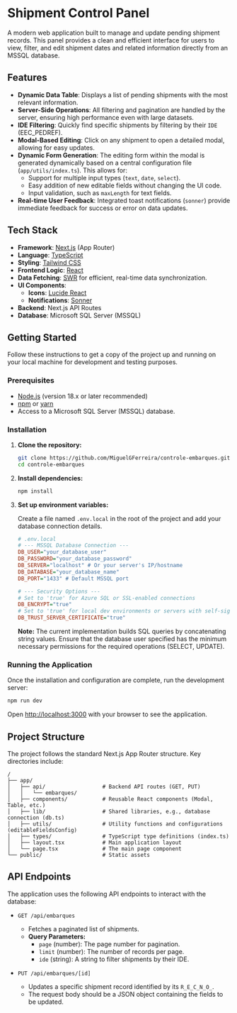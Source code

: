 # Shipment Control Panel

A modern web application built to manage and update pending shipment records. This panel provides a clean and efficient interface for users to view, filter, and edit shipment dates and related information directly from an MSSQL database.

## Features

-   **Dynamic Data Table**: Displays a list of pending shipments with the most relevant information.
-   **Server-Side Operations**: All filtering and pagination are handled by the server, ensuring high performance even with large datasets.
-   **IDE Filtering**: Quickly find specific shipments by filtering by their `IDE` (EEC_PEDREF).
-   **Modal-Based Editing**: Click on any shipment to open a detailed modal, allowing for easy updates.
-   **Dynamic Form Generation**: The editing form within the modal is generated dynamically based on a central configuration file (`app/utils/index.ts`). This allows for:
    -   Support for multiple input types (`text`, `date`, `select`).
    -   Easy addition of new editable fields without changing the UI code.
    -   Input validation, such as `maxLength` for text fields.
-   **Real-time User Feedback**: Integrated toast notifications (`sonner`) provide immediate feedback for success or error on data updates.

## Tech Stack

-   **Framework**: [Next.js](https://nextjs.org/) (App Router)
-   **Language**: [TypeScript](https://www.typescriptlang.org/)
-   **Styling**: [Tailwind CSS](https://tailwindcss.com/)
-   **Frontend Logic**: [React](https://react.dev/)
-   **Data Fetching**: [SWR](https://swr.vercel.app/) for efficient, real-time data synchronization.
-   **UI Components**:
    -   **Icons**: [Lucide React](https://lucide.dev/)
    -   **Notifications**: [Sonner](https://sonner.emilkowal.ski/)
-   **Backend**: Next.js API Routes
-   **Database**: Microsoft SQL Server (MSSQL)

## Getting Started

Follow these instructions to get a copy of the project up and running on your local machine for development and testing purposes.

### Prerequisites

-   [Node.js](https://nodejs.org/) (version 18.x or later recommended)
-   [npm](https://www.npmjs.com/) or [yarn](https://yarnpkg.com/)
-   Access to a Microsoft SQL Server (MSSQL) database.

### Installation

1.  **Clone the repository:**
    ```bash
    git clone https://github.com/MiguelGFerreira/controle-embarques.git
    cd controle-embarques
    ```

2.  **Install dependencies:**
    ```bash
    npm install
    ```

3.  **Set up environment variables:**

    Create a file named `.env.local` in the root of the project and add your database connection details.

    ```ini
    # .env.local
    # --- MSSQL Database Connection ---
    DB_USER="your_database_user"
    DB_PASSWORD="your_database_password"
    DB_SERVER="localhost" # Or your server's IP/hostname
    DB_DATABASE="your_database_name"
    DB_PORT="1433" # Default MSSQL port

    # --- Security Options ---
    # Set to 'true' for Azure SQL or SSL-enabled connections
    DB_ENCRYPT="true" 
    # Set to 'true' for local dev environments or servers with self-signed certs
    DB_TRUST_SERVER_CERTIFICATE="true" 
    ```

    **Note:** The current implementation builds SQL queries by concatenating string values. Ensure that the database user specified has the minimum necessary permissions for the required operations (SELECT, UPDATE).

### Running the Application

Once the installation and configuration are complete, run the development server:

```bash
npm run dev
```

Open [http://localhost:3000](http://localhost:3000) with your browser to see the application.

## Project Structure

The project follows the standard Next.js App Router structure. Key directories include:

```
/
├── app/
│   ├── api/                  # Backend API routes (GET, PUT)
│   │   └── embarques/
│   ├── components/           # Reusable React components (Modal, Table, etc.)
│   ├── lib/                  # Shared libraries, e.g., database connection (db.ts)
│   ├── utils/                # Utility functions and configurations (editableFieldsConfig)
│   ├── types/                # TypeScript type definitions (index.ts)
│   ├── layout.tsx            # Main application layout
│   └── page.tsx              # The main page component
└── public/                   # Static assets
```

## API Endpoints

The application uses the following API endpoints to interact with the database:

-   `GET /api/embarques`
    -   Fetches a paginated list of shipments.
    -   **Query Parameters:**
        -   `page` (number): The page number for pagination.
        -   `limit` (number): The number of records per page.
        -   `ide` (string): A string to filter shipments by their IDE.

-   `PUT /api/embarques/[id]`
    -   Updates a specific shipment record identified by its `R_E_C_N_O_`.
    -   The request body should be a JSON object containing the fields to be updated.